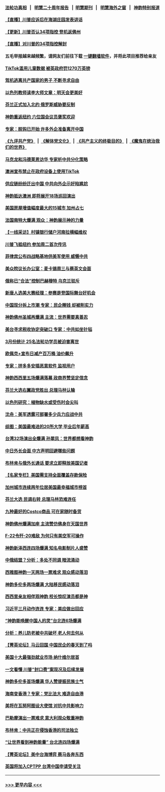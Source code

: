 #### [法轮功真相](https://github.com/gfw-breaker/truth/blob/master/README.md?t=0) &nbsp;&nbsp;|&nbsp;&nbsp; [明慧二十周年报告](https://github.com/gfw-breaker/mh-reports/blob/master/README.md?t=0) &nbsp;&nbsp;|&nbsp;&nbsp;[明慧期刊](https://github.com/gfw-breaker/mh-qikan) &nbsp;&nbsp;|&nbsp;&nbsp; [明慧海外之窗](https://github.com/gfw-breaker/mh-news/blob/master/README.md?t=0) &nbsp;&nbsp;|&nbsp;&nbsp; [神韵特别报道](https://github.com/gfw-breaker/mh-news/blob/master/shenyun.md?t=0)
#### [【直播】川普应诉后在海湖庄园发表讲话](../pages/nf4514/n13965319.md?t=04051243) 
#### [【更新】川普否认34项指控 登机返佛州](../pages/nf4514/n13964764.md?t=04051243) 
#### [【直播】对川普的34项指控解封](../pages/nf4514/n13964592.md?t=04051243) 
#### 五毛举报越来越频繁，请网友们前往下载 [一键翻墙软件](https://github.com/gfw-breaker/ssr-accounts)，并将此项目推荐给亲友
#### [TikTok滥用儿童数据 被英政府罚1270万英镑](../pages/nf4514/n13965178.md?t=04051243) 
#### [驾机逃离共产国家的男子 不断寻求自由](../pages/nf4514/n13963865.md?t=04051243) 
#### [以色列教师读李大师文章：明天会更美好](../pages/nf4514/n13964001.md?t=04051243) 
#### [芬兰正式加入北约 俄罗斯威胁要反制](../pages/nf4514/n13965111.md?t=04051243) 
#### [神韵重返纽约 六位国会议员褒奖欢迎](../pages/nf4514/n13964581.md?t=04051243) 
#### [专家：脱钩已开始 许多外企准备离开中国](../pages/nf4514/n13964954.md?t=04051243) 
#### [《九评共产党》](https://github.com/begood0513/9ping.md/blob/master/README.md) &nbsp;|&nbsp; [《解体党文化》](../../../../jtdwh.md/blob/master/README.md)  &nbsp;|&nbsp; [《共产主义的终极目的》](../../../../gczydzjmd.md/blob/master/README.md) &nbsp;|&nbsp; [《魔鬼在统治我们的世界》](../../../../mgztzwmdsj.md/blob/master/README.md) 
#### [马克龙和冯德莱恩访华 专家析中共分化策略](../pages/nf4514/n13965002.md?t=04051243) 
#### [澳洲宣布禁止在政府设备上使用TikTok](../pages/nf4514/n13964721.md?t=04051243) 
#### [供应链纷纷迁出中国 中共向外企示好陷尴尬](../pages/nf4514/n13964766.md?t=04051243) 
#### [神韵抵达澳洲 即将展开18场巡回演出](../pages/nf4514/n13963216.md?t=04051243) 
#### [美国房屋增值幅度最大的15城市 加州占七](../pages/nf4514/n13964649.md?t=04051243) 
#### [法国南特大爆满 观众：神韵展示神的力量](../pages/nf4514/n13964825.md?t=04051243) 
#### [【一线采访】村镇银行储户河南拉横幅维权](../pages/nf4514/n13964555.md?t=04051243) 
#### [川普飞抵纽约 参加周二首次传讯](../pages/nf4514/n13964587.md?t=04051243) 
#### [菲律宾公布四战略基地供美军使用 威慑中共](../pages/nf4514/n13964537.md?t=04051243) 
#### [美众院议长办公室：麦卡锡周三与蔡英文会面](../pages/nf4514/n13964550.md?t=04051243) 
#### [俄称已“合法”控制巴赫穆特 乌克兰驳斥](../pages/nf4514/n13964411.md?t=04051243) 
#### [新唐人选美大赛经理：参赛是登国际舞台好机会](../pages/nf4514/n13964324.md?t=04051243) 
#### [中国现分拆上市潮 专家：民企圈钱 却被削实力](../pages/nf4514/n13964320.md?t=04051243) 
#### [神韵佛州圣城再爆满 主流：世界需要真善忍](../pages/nf4514/n13964277.md?t=04051243) 
#### [美台寻求税收协定突破口 专家：中共如坐针毡](../pages/nf4514/n13964095.md?t=04051243) 
#### [3月份统计 25名法轮功学员被迫害离世](../pages/nf4514/n13963851.md?t=04051243) 
#### [欧佩克+宣布日减产百万桶 油价飙升](../pages/nf4514/n13964313.md?t=04051243) 
#### [专家：拼多多安插恶意软件 监视用户](../pages/nf4514/n13964272.md?t=04051243) 
#### [神韵西西里五场爆满落幕 政商界赞坚定信念](../pages/nf4514/n13964311.md?t=04051243) 
#### [芬兰大选右翼政党胜出 总理马林认输](../pages/nf4514/n13964030.md?t=04051243) 
#### [以色列研究：植物缺水或受伤时会尖叫](../pages/nf4514/n13964252.md?t=04051243) 
#### [沈舟：美军透露可部署多少兵力应战中共](../pages/nf4514/n13964067.md?t=04051243) 
#### [组图：美国最难进的20所大学 毕业后年薪高](../pages/nf4514/n13959851.md?t=04051243) 
#### [台湾32场演出全爆满 孙翠凤：世界都想看神韵](../pages/nf4514/n13963999.md?t=04051243) 
#### [中日外长会面 中方声明回避哪些问题](../pages/nf4514/n13963926.md?t=04051243) 
#### [布林肯与俄外长通话 要求立即释放美国记者](../pages/nf4514/n13963946.md?t=04051243) 
#### [【名家专栏】美国需支持全面覆盖存款保险](../pages/nf4514/n13963860.md?t=04051243) 
#### [加州城市连续两年位居美国最幸福城市榜首](../pages/nf4514/n13963178.md?t=04051243) 
#### [芬兰大选 民调右转 总理马林恐难连任](../pages/nf4514/n13963770.md?t=04051243) 
#### [九种最好的Costco商品 可在家随时备货](../pages/nf4514/n13962245.md?t=04051243) 
#### [神韵佛州爆满加座 主流赞仿佛身在天国世界](../pages/nf4514/n13963867.md?t=04051243) 
#### [F-22令歼-20难敌 为何只有美空军可操作](../pages/nf4514/n13961165.md?t=04051243) 
#### [神韵新泽西连四场爆满 知名电影制片人盛赞](../pages/nf4514/n13963759.md?t=04051243) 
#### [中俄结盟？分析：多处不同调 暗流涌动](../pages/nf4514/n13962899.md?t=04051243) 
#### [西雅图神韵一天两场一票难求 观众感动落泪](../pages/nf4514/n13963839.md?t=04051243) 
#### [神韵多伦多两场爆满 大陆移民感动落泪](../pages/nf4514/n13963613.md?t=04051243) 
#### [西西里亲友相伴观神韵 校长惊叹演员都是神](../pages/nf4514/n13963480.md?t=04051243) 
#### [习近平三月动作连连 专家：美应做出回应](../pages/nf4514/n13963399.md?t=04051243) 
#### [“神韵能唤醒中国人的灵”台北连6场爆满](../pages/nf4514/n13963409.md?t=04051243) 
#### [分析：养儿防老被中共破坏 老人何去何从](../pages/nf4514/n13962933.md?t=04051243) 
#### [【菁英论坛】马云回国 中国民企的春天到了吗](../pages/nf4514/n13963374.md?t=04051243) 
#### [美国十大最强劲就业市场 纳什维尔居首](../pages/nf4514/n13963364.md?t=04051243) 
#### [一文看懂 川普“封口费”案现况及后续发展](../pages/nf4514/n13962939.md?t=04051243) 
#### [神韵多伦多首场爆满 华人赞提振民族士气](../pages/nf4514/n13963083.md?t=04051243) 
#### [海南变香港？专家：党比法大 难造自由港](../pages/nf4514/n13962292.md?t=04051243) 
#### [美将在瓦努阿图设大使馆 对抗中共影响力](../pages/nf4514/n13962934.md?t=04051243) 
#### [巴勒摩演出一票难求 意大利观众敬重神韵](../pages/nf4514/n13963103.md?t=04051243) 
#### [布林肯：中共正在侵蚀香港的司法独立](../pages/nf4514/n13962839.md?t=04051243) 
#### [“让世界看到神韵能量” 台北连四场爆满](../pages/nf4514/n13962796.md?t=04051243) 
#### [【菁英论坛】美中台海博弈 蔡马各奔东西](../pages/nf4514/n13962795.md?t=04051243) 
#### [英国将加入CPTPP 台湾中国申请受关注](../pages/nf4514/n13962671.md?t=04051243) 

----
#### [ >>> 更早内容 <<< ](../indexes/nf4514-earlier.md)
